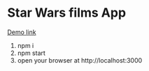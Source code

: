# Star Wars films App

[Demo link](//ymagrelo.github.io/star-wars-films/)

1. npm i
2. npm start
3. open your browser at http://localhost:3000
